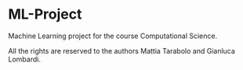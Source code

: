 # ML-Project

Machine Learning project for the course Computational Science.

All the rights are reserved to the authors Mattia Tarabolo and Gianluca Lombardi.
